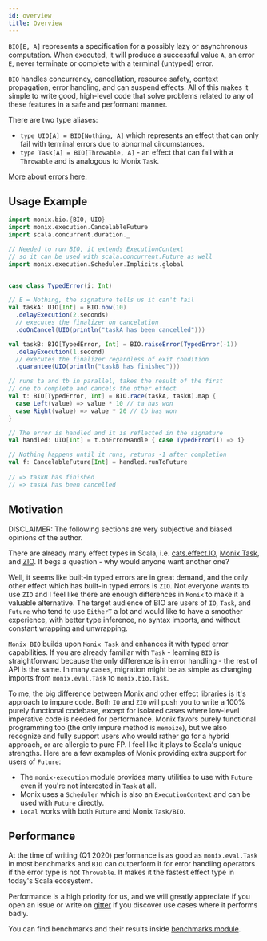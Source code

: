 ```yaml
---
id: overview
title: Overview
---
```


`BIO[E, A]` represents a specification for a possibly lazy or asynchronous computation. 
When executed, it will produce a successful value `A`, an error `E`, never terminate or complete with a terminal (untyped) error.

`BIO` handles concurrency, cancellation, resource safety, context propagation, error handling, and can suspend effects.
All of this makes it simple to write good, high-level code that solve problems related to any of these features in a safe and performant manner.

There are two type aliases:
- `type UIO[A] = BIO[Nothing, A]` which represents an effect that can only fail with terminal errors due to abnormal circumstances.
- `type Task[A] = BIO[Throwable, A]` - an effect that can fail with a `Throwable` and is analogous to Monix `Task`.

[More about errors here.](error-handling)

## Usage Example

```scala mdoc:compile-only
import monix.bio.{BIO, UIO}
import monix.execution.CancelableFuture
import scala.concurrent.duration._

// Needed to run BIO, it extends ExecutionContext
// so it can be used with scala.concurrent.Future as well
import monix.execution.Scheduler.Implicits.global


case class TypedError(i: Int)

// E = Nothing, the signature tells us it can't fail
val taskA: UIO[Int] = BIO.now(10)
  .delayExecution(2.seconds)
  // executes the finalizer on cancelation
  .doOnCancel(UIO(println("taskA has been cancelled")))

val taskB: BIO[TypedError, Int] = BIO.raiseError(TypedError(-1))
  .delayExecution(1.second)
  // executes the finalizer regardless of exit condition
  .guarantee(UIO(println("taskB has finished")))

// runs ta and tb in parallel, takes the result of the first
// one to complete and cancels the other effect
val t: BIO[TypedError, Int] = BIO.race(taskA, taskB).map {
  case Left(value) => value * 10 // ta has won
  case Right(value) => value * 20 // tb has won
}

// The error is handled and it is reflected in the signature
val handled: UIO[Int] = t.onErrorHandle { case TypedError(i) => i}

// Nothing happens until it runs, returns -1 after completion
val f: CancelableFuture[Int] = handled.runToFuture
    
// => taskB has finished
// => taskA has been cancelled
```

## Motivation

DISCLAIMER: The following sections are very subjective and biased opinions of the author.

There are already many effect types in Scala, i.e. [cats.effect.IO](https://github.com/typelevel/cats-effect), [Monix Task](https://github.com/monix/monix), and [ZIO](https://github.com/zio/zio).
It begs a question - why would anyone want another one?

Well, it seems like built-in typed errors are in great demand, and the only other effect which has built-in typed errors is `ZIO`. 
Not everyone wants to use `ZIO` and I feel like there are enough differences in `Monix` to make it a valuable alternative.
The target audience of BIO are users of `IO`, `Task`, and `Future` who tend to use `EitherT` a lot and would like to have a smoother experience, with better type inference, no syntax imports, and without constant wrapping and unwrapping.

`Monix BIO` builds upon `Monix Task` and enhances it with typed error capabilities.
If you are already familiar with `Task` - learning `BIO` is straightforward because the only difference is in
error handling - the rest of API is the same. In many cases, migration might be as simple as changing imports from `monix.eval.Task` to `monix.bio.Task`.

To me, the big difference between Monix and other effect libraries is it's approach to impure code.
Both `IO` and `ZIO` will push you to write a 100% purely functional codebase, except for isolated cases where low-level imperative code is needed for performance.
Monix favors purely functional programming too (the only impure method is `memoize`), but we also recognize and fully support users who would rather go for a hybrid approach, or are allergic to pure FP.
I feel like it plays to Scala's unique strengths. 
Here are a few examples of Monix providing extra support for users of `Future`:
- The `monix-execution` module provides many utilities to use with `Future` even if you're not interested in `Task` at all.
- Monix uses a `Scheduler` which is also an `ExecutionContext` and can be used with `Future` directly. 
- `Local` works with both `Future` and Monix `Task/BIO`. 

## Performance

At the time of writing (Q1 2020) performance is as good as `monix.eval.Task` in most benchmarks and `BIO` can outperform it for error handling operators if the error type is not `Throwable`.
It makes it the fastest effect type in today's Scala ecosystem.

Performance is a high priority for us, and we will greatly appreciate if you open an issue or write on [gitter](https://gitter.im/monix/monix) if you discover use cases where it performs badly.

You can find benchmarks and their results inside [benchmarks module](https://github.com/monix/monix-bio/tree/master/benchmarks).
